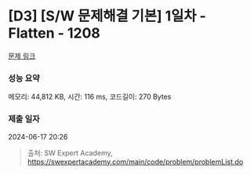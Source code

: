 # [D3] [S/W 문제해결 기본] 1일차 - Flatten - 1208 

[문제 링크](https://swexpertacademy.com/main/code/problem/problemDetail.do?contestProbId=AV139KOaABgCFAYh) 

### 성능 요약

메모리: 44,812 KB, 시간: 116 ms, 코드길이: 270 Bytes

### 제출 일자

2024-06-17 20:26



> 출처: SW Expert Academy, https://swexpertacademy.com/main/code/problem/problemList.do